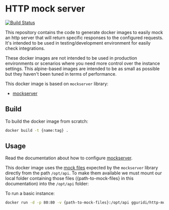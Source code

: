 # HTTP mock server

[![Build Status](https://travis-ci.org/gguridi/http-mockserver.svg?branch=master)](https://travis-ci.org/gguridi/http-mockserver)

This repository contains the code to generate docker images to easily mock an
http server that will return specific responses to the configured requests. It's intended to
be used in testing/development environment for easily check integrations.

These docker images are not intended to be used in production environments or
scenarios where you need more control over the instance settings. This alpine-based
images are intended to be as small as possible but they haven't been tuned in
terms of performance.

This docker image is based on `mockserver` library:

-   [mockserver](https://www.npmjs.com/package/mockserver)

## Build

To build the docker image from scratch:

```bash
docker build -t {name:tag} .
```

## Usage

Read the documentation about how to configure [mockserver](https://github.com/namshi/mockserver).

This docker image uses the [mock files](https://github.com/namshi/mockserver#mock-files) expected by the `mockserver` library directly from the path `/opt/api`. To make them available we must mount our local folder containing those files ({path-to-mock-files} in this documentation) into the `/opt/api` folder:

To run a basic instance:

```bash
docker run -d -p 80:80 -v {path-to-mock-files}:/opt/api gguridi/http-mockserver:latest
```
